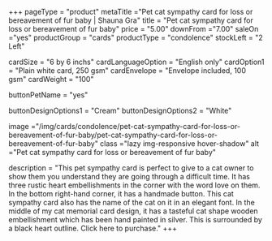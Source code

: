 +++
pageType = "product"
metaTitle ="Pet cat sympathy card for loss or bereavement of fur baby | Shauna Gra"
title = "Pet cat sympathy card for loss or bereavement of fur baby"
price = "5.00"
downFrom ="7.00"
saleOn ="yes"
productGroup = "cards"
productType = "condolence"
stockLeft = "2 Left" 
 
cardSize = "6  by 6 inchs" 
cardLanguageOption = "English only" 
cardOption1 = "Plain white card, 250 gsm" 
cardEnvelope = "Envelope included, 100 gsm" 
cardWeight = "100" 

buttonPetName = "yes"

buttonDesignOptions1 = "Cream"
buttonDesignOptions2 = "White"
 
image ="/img/cards/condolence/pet-cat-sympathy-card-for-loss-or-bereavement-of-fur-baby/pet-cat-sympathy-card-for-loss-or-bereavement-of-fur-baby"
class ="lazy img-responsive hover-shadow"
alt ="Pet cat sympathy card for loss or bereavement of fur baby"
 
description = "This pet sympathy card is perfect to give to a cat owner to show them you understand they are going through a difficult time.  It has three rustic heart embellishments in the corner with the word love on them.  In the bottom right-hand corner, it has a handmade button.  This cat sympathy card also has the name of the cat on it in an elegant font.  In the middle of my cat memorial card design, it has a tasteful cat shape wooden embellishment which has been hand painted in silver.  This is surrounded by a black heart outline.  Click here to purchase."
+++

